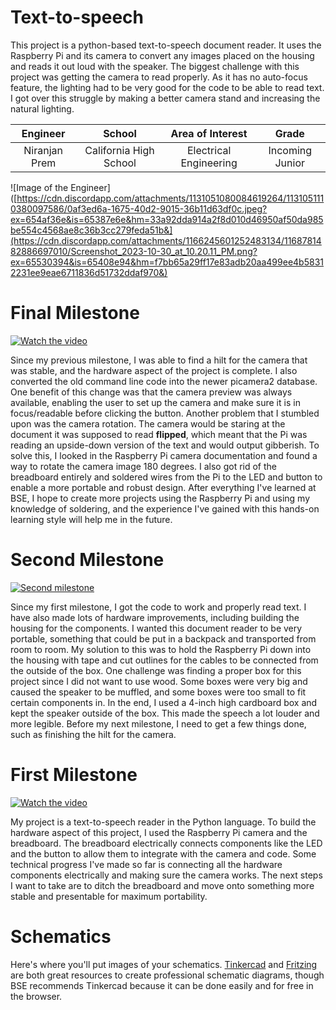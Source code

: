 # Text-to-speech

This project is a python-based text-to-speech document reader. It uses the Raspberry Pi and its camera to convert any images placed on the housing and reads it out loud with the speaker. The biggest challenge with this project was getting the camera to read properly. As it has no auto-focus feature, the lighting had to be very good for the code to be able to read text. I got over this struggle by making a better camera stand and increasing the natural lighting.

<!--- This is an HTML comment in Markdown -->
<!--- Anything between these symbols will not render on the published site -->

| **Engineer** | **School** | **Area of Interest** | **Grade** |
|:--:|:--:|:--:|:--:|
| Niranjan Prem | California High School | Electrical Engineering | Incoming Junior


![Image of the Engineer]([https://cdn.discordapp.com/attachments/1131051080084619264/1131051110380097586/0af3ed6a-1675-40d2-9015-36b11d63df0c.jpeg?ex=654af36e&is=65387e6e&hm=33a92dda914a2f8d010d46950af50da985be554c4568ae8c36b3cc279feda51b&](https://cdn.discordapp.com/attachments/1166245601252483134/1168781482886697010/Screenshot_2023-10-30_at_10.20.11_PM.png?ex=65530394&is=65408e94&hm=f7bb65a29ff17e83adb20aa499ee4b58312231ee9eae6711836d51732ddaf970&)

# Final Milestone

[![Watch the video](https://img.youtube.com/vi/POlnQBgIE1E/0.jpg)](https://www.youtube.com/watch?v=POlnQBgIE1E)


Since my previous milestone, I was able to find a hilt for the camera that was stable, and the hardware aspect of the project is complete. I also converted the old command line code into the newer picamera2 database. One benefit of this change was that the camera preview was always available, enabling the user to set up the camera and make sure it is in focus/readable before clicking the button. Another problem that I stumbled upon was the camera rotation. The camera would be staring at the document it was supposed to read **flipped**, which meant that the Pi was reading an upside-down version of the text and would output gibberish. To solve this, I looked in the Raspberry Pi camera documentation and found a way to rotate the camera image 180 degrees. I also got rid of the breadboard entirely and soldered wires from the Pi to the LED and button to enable a more portable and robust design. After everything I've learned at BSE, I hope to create more projects using the Raspberry Pi and using my knowledge of soldering, and the experience I've gained with this hands-on learning style will help me in the future.

# Second Milestone


[![Second milestone](https://img.youtube.com/vi/NiRmhFbF8x4/0.jpg)](https://www.youtube.com/watch?v=NiRmhFbF8x4)


Since my first milestone, I got the code to work and properly read text. I have also made lots of hardware improvements, including building the housing for the components. I wanted this document reader to be very portable, something that could be put in a backpack and transported from room to room. My solution to this was to hold the Raspberry Pi down into the housing with tape and cut outlines for the cables to be connected from the outside of the box. One challenge was finding a proper box for this project since I did not want to use wood. Some boxes were very big and caused the speaker to be muffled, and some boxes were too small to fit certain components in. In the end, I used a 4-inch high cardboard box and kept the speaker outside of the box. This made the speech a lot louder and more legible. Before my next milestone, I need to get a few things done, such as finishing the hilt for the camera.

# First Milestone

[![Watch the video](https://img.youtube.com/vi/NiRmhFbF8x4/0.jpg)](https://www.youtube.com/watch?v=NiRmhFbF8x4)


My project is a text-to-speech reader in the Python language. To build the hardware aspect of this project, I used the Raspberry Pi camera and the breadboard. The breadboard electrically connects components like the LED and the button to allow them to integrate with the camera and code. Some technical progress I've made so far is connecting all the hardware components electrically and making sure the camera works. The next steps I want to take are to ditch the breadboard and move onto something more stable and presentable for maximum portability.

# Schematics 
Here's where you'll put images of your schematics. [Tinkercad](https://www.tinkercad.com/blog/official-guide-to-tinkercad-circuits) and [Fritzing](https://fritzing.org/learning/) are both great resources to create professional schematic diagrams, though BSE recommends Tinkercad because it can be done easily and for free in the browser.




